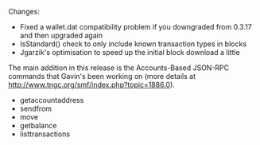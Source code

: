Changes:
* Fixed a wallet.dat compatibility problem if you downgraded from 0.3.17 and then upgraded again
* IsStandard() check to only include known transaction types in blocks
* Jgarzik's optimisation to speed up the initial block download a little

The main addition in this release is the Accounts-Based JSON-RPC commands that Gavin's been working on (more details at http://www.tngc.org/smf/index.php?topic=1886.0).  
* getaccountaddress
* sendfrom
* move
* getbalance
* listtransactions
